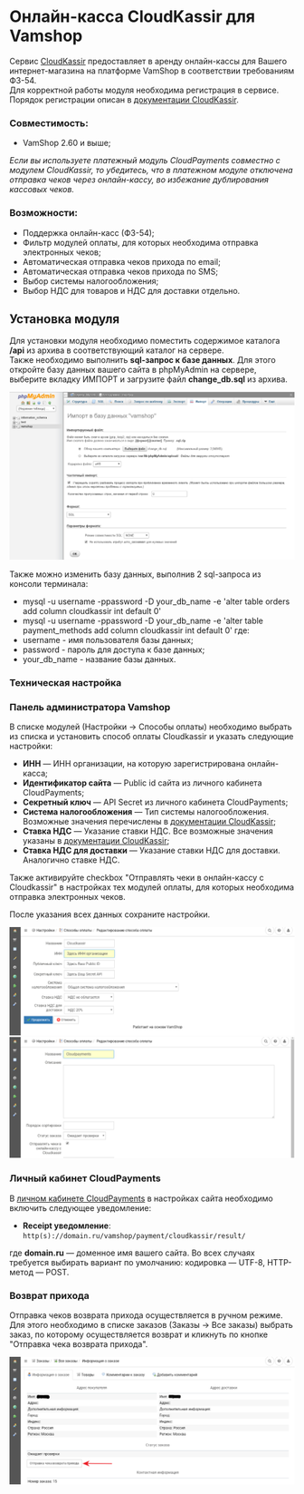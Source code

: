 # Онлайн-касса CloudKassir для Vamshop

Сервис [CloudKassir](https://cloudkassir.ru) предоставляет в аренду онлайн-кассы для Вашего интернет-магазина на платформе VamShop в соответствии требованиям ФЗ-54.  
Для корректной работы модуля необходима регистрация в сервисе.
Порядок регистрации описан в [документации CloudKassir](https://cloudkassir.ru/#subscribe).

### Совместимость:
* VamShop 2.60 и выше;

_Если вы используете платежный модуль CloudPayments совместно с модулем CloudKassir, то убедитесь, что в платежном модуле отключена отправка чеков через онлайн-кассу, во избежание дублирования кассовых чеков._

### Возможности:
* Поддержка онлайн-касс (ФЗ-54);
* Фильтр модулей оплаты, для которых необходима отправка электронных чеков;
* Автоматическая отправка чеков прихода по email;
* Автоматическая отправка чеков прихода по SMS;
* Выбор системы налогообложения;
* Выбор НДС для товаров и НДС для доставки отдельно.

## Установка модуля

Для установки модуля необходимо поместить содержимое каталога **/api** из архива в соответствующий каталог на сервере.  
Также необходимо выполнить **sql-запрос к базе данных**. Для этого откройте базу данных вашего сайта в phpMyAdmin на сервере, выберите вкладку ИМПОРТ и загрузите файл **change_db.sql** из архива.

![Sql-запрос к базе данных](doc/img/sql-request-bd.png)

Также можно изменить базу данных, выполнив 2 sql-запроса из консоли терминала:  
* mysql -u username -ppassword -D your_db_name -e 'alter table orders add column cloudkassir int default 0'
* mysql -u username -ppassword -D your_db_name -e 'alter table payment_methods add column cloudkassir int default 0'
где:  
* username - имя пользователя базы данных;
* password - пароль для доступа к базе данных;
* your_db_name - название базы данных.

### Техническая настройка
  
### Панель администратора Vamshop
В списке модулей (Настройки -> Способы оплаты) необходимо выбрать из списка и установить способ оплаты Cloudkassir и указать следующие настройки:
* **ИНН** — ИНН организации, на которую зарегистрирована онлайн-касса;
* **Идентификатор сайта** — Public id сайта из личного кабинета CloudPayments;
* **Секретный ключ** — API Secret из личного кабинета CloudPayments;
* **Система налогообложения** — Тип системы налогообложения. Возможные значения перечислены в [документации CloudKassir](https://cloudkassir.ru/Docs/Api);
* **Ставка НДС** — Указание ставки НДС. Все возможные значения указаны в [документации CloudKassir](https://cloudkassir.ru/Docs/Api);
* **Ставка НДС для доставки** — Указание ставки НДС для доставки. Аналогично ставке НДС.

Также активируйте checkbox "Отправлять чеки в онлайн-кассу с Cloudkassir" в настройках тех модулей оплаты, для которых необходима отправка электронных чеков.

После указания всех данных сохраните настройки.

![Настройки CloudKassir в Vamshop](doc/img/Vamshop_settings.png)
![Настройки CloudKassir в модулях оплаты Vamshop](doc/img/Vamshop_checkbox.png)

### Личный кабинет CloudPayments
В [личном кабинете CloudPayments](https://merchant.cloudpayments.ru/login) в настройках сайта необходимо включить следующее уведомление:

* **Receipt уведомление**:\
`http(s)://domain.ru/vamshop/payment/cloudkassir/result/`

где **domain.ru** — доменное имя вашего сайта. Во всех случаях требуется выбирать вариант по умолчанию: кодировка — UTF-8, HTTP-метод — POST.

### Возврат прихода
Отправка чеков возврата прихода осуществляется в ручном режиме. Для этого необходимо в списке заказов (Заказы -> Все заказы) выбрать заказ, по которому осуществляется возврат и кликнуть по кнопке "Отправка чека возврата прихода".

![Возврат прихода с использованием CloudKassir в Vamshop](doc/img/Vamshop_refund1.png)
